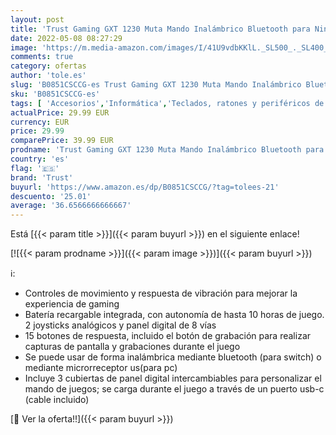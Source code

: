 ```yaml
---
layout: post
title: 'Trust Gaming GXT 1230 Muta Mando Inalámbrico Bluetooth para Nintendo Switch y PC  15 Botones  2 Joysticks Analógicos  Mando de Juegos con Batería Recargable y Respuesta de Vibración - Negro'
date: 2022-05-08 08:27:29
image: 'https://m.media-amazon.com/images/I/41U9vdbKKlL._SL500_._SL400_.jpg'
comments: true
category: ofertas
author: 'tole.es'
slug: 'B0851CSCCG-es Trust Gaming GXT 1230 Muta Mando Inalámbrico Bluetooth...'
sku: 'B0851CSCCG-es'
tags: [ 'Accesorios','Informática','Teclados, ratones y periféricos de entrada','Touchpads','nintendo','trust','🇪🇸', ]
actualPrice: 29.99 EUR
currency: EUR
price: 29.99
comparePrice: 39.99 EUR
prodname: 'Trust Gaming GXT 1230 Muta Mando Inalámbrico Bluetooth para Nintendo Switch y PC  15 Botones  2 Joysticks Analógicos  Mando de Juegos con Batería Recargable y Respuesta de Vibración - Negro'
country: 'es'
flag: '🇪🇸'
brand: 'Trust'
buyurl: 'https://www.amazon.es/dp/B0851CSCCG/?tag=tolees-21'
descuento: '25.01'
average: '36.6566666666667'
---
```


Está [{{< param title >}}]({{< param buyurl >}}) en el siguiente enlace!

[![{{< param prodname >}}]({{< param image >}})]({{< param buyurl >}})

ℹ️:

- Controles de movimiento y respuesta de vibración para mejorar la experiencia de gaming
- Batería recargable integrada, con autonomía de hasta 10 horas de juego. 2 joysticks analógicos y panel digital de 8 vías
- 15 botones de respuesta, incluido el botón de grabación para realizar capturas de pantalla y grabaciones durante el juego
- Se puede usar de forma inalámbrica mediante bluetooth (para switch) o mediante microrreceptor us(para pc)
- Incluye 3 cubiertas de panel digital intercambiables para personalizar el mando de juegos; se carga durante el juego a través de un puerto usb-c (cable incluido)

[🛒 Ver la oferta!!]({{< param buyurl >}})
